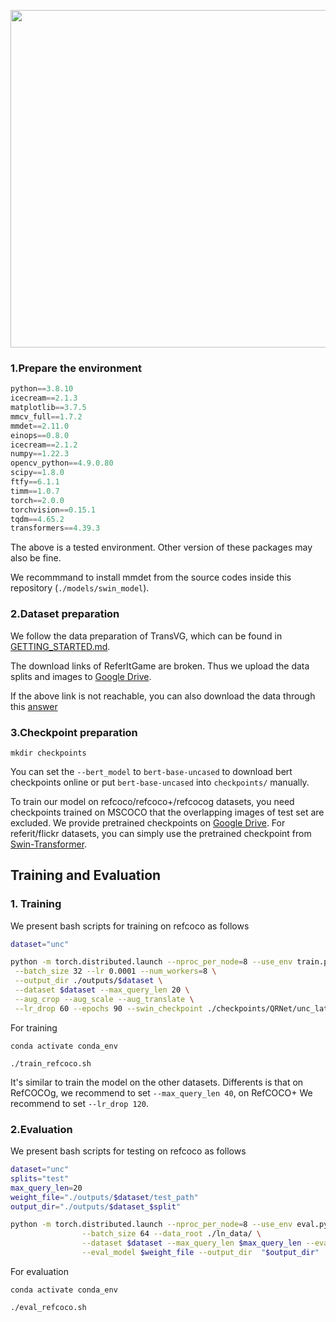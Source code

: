 
<p align="center"> <img src='Figs/latest_fig1.png' align="center" height="540px"> </p>



### 1.Prepare the environment

``` python
python==3.8.10
icecream==2.1.3
matplotlib==3.7.5
mmcv_full==1.7.2
mmdet==2.11.0
einops==0.8.0
icecream==2.1.2
numpy==1.22.3
opencv_python==4.9.0.80
scipy==1.8.0
ftfy==6.1.1
timm==1.0.7
torch==2.0.0
torchvision==0.15.1
tqdm==4.65.2
transformers==4.39.3
```

The above is a tested environment. Other version of these packages may also be fine.

We recommmand to install mmdet from the source codes inside this repository (```./models/swin_model```).

### 2.Dataset preparation
We follow the data preparation of TransVG, which can be found in [GETTING_STARTED.md](https://github.com/djiajunustc/TransVG/blob/main/docs/GETTING_STARTED.md).

The download links of ReferItGame are broken.  Thus we upload the data splits and images to [Google Drive](https://drive.google.com/drive/folders/1D4shieeoKly6FswpdjSpaOrxJQNKTyTv?usp=sharing).

If the above link is not reachable, you can also download the data through this [answer](https://github.com/LeapLabTHU/Pseudo-Q/issues/2#issuecomment-1148624317)
### 3.Checkpoint preparation
```
mkdir checkpoints
```
You can set the ```--bert_model``` to ```bert-base-uncased``` to download bert checkpoints online or put ```bert-base-uncased``` into ```checkpoints/``` manually.

To train our model on refcoco/refcoco+/refcocog datasets, you need checkpoints trained on MSCOCO that the overlapping images of test set are excluded. We provide pretrained checkpoints on [Google Drive](https://drive.google.com/drive/folders/1GTi32iEfsJdYNtcHCUQIbhMdL5YFByVF?usp=sharing). For referit/flickr datasets, you can simply use the pretrained checkpoint from [Swin-Transformer](https://github.com/SwinTransformer/Swin-Transformer-Object-Detection).

## Training and Evaluation

### 1. Training

We present bash scripts for training  on refcoco as follows

```bash
dataset="unc"

python -m torch.distributed.launch --nproc_per_node=8 --use_env train.py --data_root ./ln_data/ \
 --batch_size 32 --lr 0.0001 --num_workers=8 \
 --output_dir ./outputs/$dataset \
 --dataset $dataset --max_query_len 20 \
 --aug_crop --aug_scale --aug_translate \
 --lr_drop 60 --epochs 90 --swin_checkpoint ./checkpoints/QRNet/unc_latest.pth

```

For training
```
conda activate conda_env

./train_refcoco.sh
```

It's similar to train the model on the other datasets. Differents is that on RefCOCOg, we recommend to set ```--max_query_len 40```, on RefCOCO+ We recommend to set ```--lr_drop 120```.

### 2.Evaluation

We present bash scripts for testing  on refcoco as follows
```bash
dataset="unc"
splits="test"
max_query_len=20
weight_file="./outputs/$dataset/test_path"
output_dir="./outputs/$dataset_$split"

python -m torch.distributed.launch --nproc_per_node=8 --use_env eval.py \
                --batch_size 64 --data_root ./ln_data/ \
                --dataset $dataset --max_query_len $max_query_len --eval_set $split \
                --eval_model $weight_file --output_dir  "$output_dir"
```

For  evaluation
```
conda activate conda_env

./eval_refcoco.sh
```
